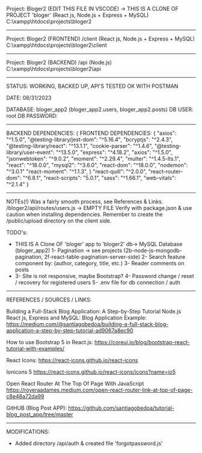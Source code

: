 Project: Bloger2 (EDIT THIS FILE IN VSCODE) -> THIS IS A CLONE OF PROJECT 'bloger'
(React js, Node.js + Express + MySQL)
C:\xampp\htdocs\projects\bloger2

-----------------------------------------------------------------------------------------------------

Project: Bloger2  (FRONTEND) /client
(React js, Node.js + Express + MySQL)
C:\xampp\htdocs\projects\bloger2\client

-----------------------------------------------------------------------------------------------------
Project: Bloger2  (BACKEND) /api
(Node.js)
C:\xampp\htdocs\projects\bloger2\api

-----------------------------------------------------------------------------------------------------

STATUS: WORKING, BACKED UP, API'S TESTED OK WITH POSTMAN

DATE: 08/31/2023

DATABASE: bloger_app2 (bloger_app2.users, bloger_app2.posts)
DB USER: root
DB PASSWORD: 

-----------------------------------------------------------------------------------------------------

BACKEND DEPENDENCIES:	{				FRONTEND DEPENDENCIES:   {
		"axios": "^1.5.0",						"@testing-library/jest-dom": "^5.16.4",
    	"bcryptjs": "^2.4.3",					"@testing-library/react": "^13.1.1",
    	"cookie-parser": "^1.4.6",				"@testing-library/user-event": "^13.5.0",
    	"express": "^4.18.2",					"axios": "^1.5.0",
    	"jsonwebtoken": "^9.0.2",				"moment": "^2.29.4",
    	"multer": "^1.4.5-lts.1",				"react": "^18.0.0",
    	"mysql2": "^3.6.0",						"react-dom": "^18.0.0",
    	"nodemon": "^3.0.1"						"react-moment": "^1.1.3",
  	}											"react-quill": "^2.0.0",
												"react-router-dom": "^6.8.1",
    											"react-scripts": "5.0.1",
    											"sass": "^1.66.1",
    											"web-vitals": "^2.1.4"
											}

----------------------------------------------------------------------------------------------------

NOTEs(!)
Was a fairly smooth process, see References & Links. 
/bloger2/api/routes/users.js -> EMPTY FILE
Verify with package.json & use caution when installing dependencies. Remember to create the 
/public/upload directory on the client side. 

TODO's:
 * THIS IS A Clone OF 'bloger' app to 'bloger2' db-> MySQL Database (bloger_app2)
1- Pagination -> see projects (2b-node-js-mongodb-pagination, 2f-react-table-pagination-server-side)
2- Search feature component by: (author, category, title, etc.)
3- Reader comments on posts 
* 3- Site is not responsive, maybe Bootstrap?
4- Password change / reset / recovery for registered users
5- .env file for db connection / auth
----------------------------------------------------------------------------------------------------
REFERENCES / SOURCES / LINKS:

Building a Full-Stack Blog Application: A Step-by-Step Tutorial
Node.js React js, Express and MySQL: Blog Application Example:
https://medium.com/@santiagobedoa/building-a-full-stack-blog-application-a-step-by-step-tutorial-ad9067a8ec90

How to use Bootstrap 5 in React.js:
https://coreui.io/blog/bootstrap-react-tutorial-with-examples/

React Icons:
https://react-icons.github.io/react-icons

Ionicons 5
https://react-icons.github.io/react-icons/icons?name=io5

Open React Router <Link> At The Top Of Page With JavaScript
https://royeraadames.medium.com/open-react-router-link-at-top-of-page-c8e48a72da99

GitHUB (Blog Post APP):
https://github.com/santiagobedoa/tutorial-blog_post_app/tree/master

----------------------------------------------------------------------------------------------------
MODIFICATIONS:

- Added directory /api/auth & created file 'forgotpassword.js'













